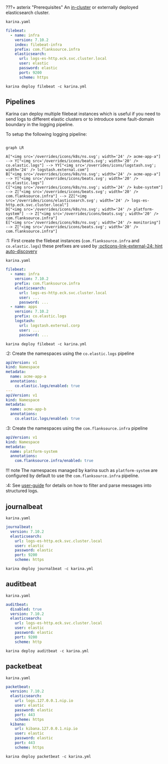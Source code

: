 


???+ asterix "Prerequisites"
     An [in-cluster](/operators/elastic) or externally deployed elasticsearch cluster.


`karina.yaml`
```yaml
filebeat:
  - name: infra
    version: 7.10.2
    index: filebeat-infra
    prefix: com.flanksource.infra
    elasticsearch:
      url: logs-es-http.eck.svc.cluster.local
      user: elastic
      password: elastic
      port: 9200
      scheme: https
```

```shell
karina deploy filebeat -c karina.yml
```

## Pipelines

Karina can deploy multiple filebeat instances which is useful if you need to send logs to different elastic clusters or to introduce some fault-domain boundary in the logging pipeline.


<script src="https://unpkg.com/mermaid@8.6.4/dist/mermaid.min.js"></script>
<script>
mermaid.initialize({
  securityLevel: "loose",
  startOnLoad: true,
  logLevel: "info",
  });
  </script>


To setup the following logging pipeline:
```mermaid

graph LR

A["<img src='/overrides/icons/k8s/ns.svg'; width='24' /> acme-app-a"] --> Y["<img src='/overrides/icons/beats.svg'; width='20' /> co.elastic.logs"] --> YY["<img src='/overrides/icons/logstash.svg'; width='24' /> logstash.external.com"]
B["<img src='/overrides/icons/k8s/ns.svg'; width='24' /> acme-app-a"]  --> Y["<img src='/overrides/icons/beats.svg'; width='20' /> co.elastic.logs"]
C["<img src='/overrides/icons/k8s/ns.svg'; width='24' /> kube-system"] --> Z["<img src='/overrides/icons/beats.svg'; width='20' /> com.flanksource.infra"] --> ZZ["<img src='/overrides/icons/elasticsearch.svg'; width='24' /> logs-es-http.eck.svc.cluster.local"]
D["<img src='/overrides/icons/k8s/ns.svg'; width='24' /> platform-system"] --> Z["<img src='/overrides/icons/beats.svg'; width='20' /> com.flanksource.infra"]
E["<img src='/overrides/icons/k8s/ns.svg'; width='24' /> monitoring"] --> Z["<img src='/overrides/icons/beats.svg'; width='20' /> com.flanksource.infra"]
```


:1: First create the filebeat instances (`com.flanksource.infra` and `co.elastic.logs`) these prefixes are used by <a href="https://www.elastic.co/guide/en/beats/filebeat/current/configuration-autodiscover-hints.html" target=_blank> :octicons-link-external-24: hint auto-discovery</a>


`karina.yaml`
```yaml
filebeat:
  - name: infra
    version: 7.10.2
    prefix: com.flanksource.infra
    elasticsearch:
      url: logs-es-http.eck.svc.cluster.local
      user: ...
      password: ...
  - name: apps
    version: 7.10.2
    prefix: co.elastic.logs
    logstash:
      url: logstash.external.corp
      user: ...
      password: ...
```
```shell
karina deploy filebeat -c karina.yml
```
:2: Create the namespaces using the `co.elastic.logs` pipeline
```yaml
apiVersion: v1
kind: Namespace
metadata:
  name: acme-app-a
  annotations:
    co.elastic.logs/enabled: true
---
apiVersion: v1
kind: Namespace
metadata:
  name: acme-app-b
  annotations:
    co.elastic.logs/enabled: true
```

:3: Create the namespaces using the `com.flanksource.infra` pipeline
```yaml
apiVersion: v1
kind: Namespace
metadata:
  name: platform-system
  annotations:
    com.flanksource.infra/enabled: true
```

!!! note
    The namespaces managed by karina such as `platform-system` are configured by default to use the `com.flanksource.infra` pipeline.


:4: See [user-guide](/user-guide/logging) for details on how to filter and parse messages into structured logs.

## journalbeat

`karina.yaml`
```yaml
journalbeat:
  version: 7.10.2
  elasticsearch:
    url: logs-es-http.eck.svc.cluster.local
    user: elastic
    password: elastic
    port: 9200
    scheme: https
```
```shell
karina deploy journalbeat -c karina.yml
```

## auditbeat

`karina.yaml`
```yaml
auditbeat:
  disabled: true
  version: 7.10.2
  elasticsearch:
    url: logs-es-http.eck.svc.cluster.local
    user: elastic
    password: elastic
    port: 9200
    scheme: http
```
```shell
karina deploy auditbeat -c karina.yml
```

## packetbeat

`karina.yaml`
```yaml
packetbeat:
  version: 7.10.2
  elasticsearch:
    url: logs.127.0.0.1.nip.io
    user: elastic
    password: elastic
    port: 443
    scheme: https
  kibana:
    url: kibana.127.0.0.1.nip.io
    user: elastic
    password: elastic
    port: 443
    scheme: https
```
```shell
karina deploy packetbeat -c karina.yml
```

